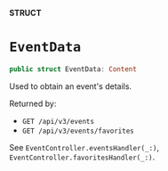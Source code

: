 **STRUCT**

# `EventData`

```swift
public struct EventData: Content
```

Used to obtain an event's details.

Returned by:
* `GET /api/v3/events`
* `GET /api/v3/events/favorites`

See `EventController.eventsHandler(_:)`, `EventController.favoritesHandler(_:)`.
